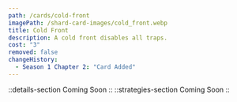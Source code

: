 ```yaml
---
path: /cards/cold-front
imagePath: /shard-card-images/cold_front.webp
title: Cold Front
description: A cold front disables all traps.
cost: "3"
removed: false
changeHistory:
  - Season 1 Chapter 2: "Card Added"
---
```

::details-section
Coming Soon
::
::strategies-section
Coming Soon
::